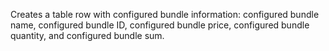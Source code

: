 Creates a table row with configured bundle information: configured bundle name, configured bundle ID, configured bundle price, configured bundle quantity, and configured bundle sum.
